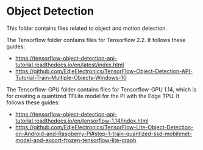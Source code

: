 # Object Detection

This folder contains files related to object and motion detection.

The Tensorflow folder contains files for Tensorflow 2.2. It follows these guides: 
- https://tensorflow-object-detection-api-tutorial.readthedocs.io/en/latest/index.html
- https://github.com/EdjeElectronics/TensorFlow-Object-Detection-API-Tutorial-Train-Multiple-Objects-Windows-10

The Tensorflow-GPU folder contains files for Tensorflow-GPU 1.14, which is for creating a quantized TFLite model for the PI with the Edge TPU. It follows these guides:
- https://tensorflow-object-detection-api-tutorial.readthedocs.io/en/tensorflow-1.14/index.html
- https://github.com/EdjeElectronics/TensorFlow-Lite-Object-Detection-on-Android-and-Raspberry-Pi#step-1-train-quantized-ssd-mobilenet-model-and-export-frozen-tensorflow-lite-graph
